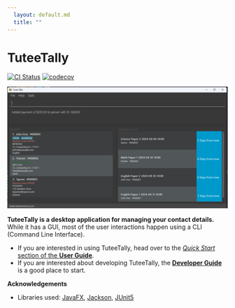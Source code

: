 ```yaml
---
  layout: default.md
  title: ""
---
```


# TuteeTally

[![CI Status](https://github.com/se-edu/addressbook-level3/workflows/Java%20CI/badge.svg)](https://github.com/AY2324S2-CS2103T-F10-2/tp/actions)
[![codecov](https://codecov.io/gh/se-edu/addressbook-level3/branch/master/graph/badge.svg)](https://app.codecov.io/gh/AY2324S2-CS2103T-F10-2/tp)

![Ui](images/Ui.png)

**TuteeTally is a desktop application for managing your contact details.** While it has a GUI, most of the user interactions happen using a CLI (Command Line Interface).

* If you are interested in using TuteeTally, head over to the [_Quick Start_ section of the **User Guide**](UserGuide.html#quick-start).
* If you are interested about developing TuteeTally, the [**Developer Guide**](DeveloperGuide.html) is a good place to start.


**Acknowledgements**

* Libraries used: [JavaFX](https://openjfx.io/), [Jackson](https://github.com/FasterXML/jackson), [JUnit5](https://github.com/junit-team/junit5)
